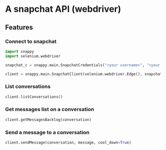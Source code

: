 # A snapchat API (webdriver)
## Features
### Connect to snapchat

```python
import snappy
import selenium.webdriver

snapchat_c = snappy.main.SnapchatCredentials("<your username>", "<your password>")

client = snappy.main.SnapchatClient(selenium.webdriver.Edge(), snapchat_c)
```

### List conversations

```python
client.listConversations()
```

### Get messages list on a conversation

```python
client.getMessagesBacklog(conversation)
```

### Send a message to a conversation

```python
client.sendMessage(conversation, message, cool_down=True)
```